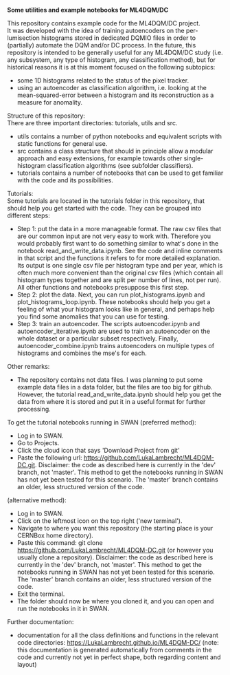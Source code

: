 **Some utilities and example notebooks for ML4DQM/DC**  
  
This repository contains example code for the ML4DQM/DC project.  
It was developed with the idea of training autoencoders on the per-lumisection histograms stored in dedicated DQMIO files in order to (partially) automate the DQM and/or DC process. In the future, this repository is intended to be generally useful for any ML4DQM/DC study (i.e. any subsystem, any type of histogram, any classification method), but for historical reasons it is at this moment focused on the following subtopics:  
- some 1D histograms related to the status of the pixel tracker.
- using an autoencoder as classification algorithm, i.e. looking at the mean-squared-error between a histogram and its reconstruction as a measure for anomality.  

Structure of this repository:  
There are three important directories: tutorials, utils and src.  
- utils contains a number of python notebooks and equivalent scripts with static functions for general use.
- src contains a class structure that should in principle allow a modular approach and easy extensions, for example towards other single-histogram classification algorithms (see subfolder classifiers).
- tutorials contains a number of notebooks that can be used to get familiar with the code and its possibilities. 

Tutorials:  
Some tutorials are located in the tutorials folder in this repository, that should help you get started with the code. They can be grouped into different steps:
- Step 1: put the data in a more manageable format. The raw csv files that are our common input are not very easy to work with. Therefore you would probably first want to do something similar to what's done in the notebook read\_and\_write\_data.ipynb. See the code and inline comments in that script and the functions it refers to for more detailed explanation. Its output is one single csv file per histogram type and per year, which is often much more convenient than the original csv files (which contain all histogram types together and are split per number of lines, not per run). All other functions and notebooks presuppose this first step.  
- Step 2: plot the data. Next, you can run plot\_histograms.ipynb and plot\_histograms\_loop.ipynb. These notebooks should help you get a feeling of what your histogram looks like in general, and perhaps help you find some anomalies that you can use for testing.  
- Step 3: train an autoencoder. The scripts autoencoder.ipynb and autoencoder\_iterative.ipynb are used to train an autoencoder on the whole dataset or a particular subset respectively. Finally, autoencoder\_combine.ipynb trains autoencoders on multiple types of histograms and combines the mse's for each.  
  
Other remarks:  
- The repository contains not data files. I was planning to put some example data files in a data folder, but the files are too big for github. However, the tutorial read\_and\_write\_data.ipynb should help you get the data from where it is stored and put it in a useful format for further processing. 
  
To get the tutorial notebooks running in SWAN (preferred method):  
- Log in to SWAN.
- Go to Projects.
- Click the cloud icon that says 'Download Project from git'
- Paste the following url: https://github.com/LukaLambrecht/ML4DQM-DC.git. Disclaimer: the code as described here is currently in the 'dev' branch, not 'master'. This method to get the notebooks running in SWAN has not yet been tested for this scenario. The 'master' branch contains an older, less structured version of the code.  

(alternative method):
- Log in to SWAN.
- Click on the leftmost icon on the top right ('new terminal').
- Navigate to where you want this repository (the starting place is your CERNBox home directory).
- Paste this command: git clone https://github.com/LukaLambrecht/ML4DQM-DC.git (or however you usually clone a repository). Disclaimer: the code as described here is currently in the 'dev' branch, not 'master'. This method to get the notebooks running in SWAN has not yet been tested for this scenario. The 'master' branch contains an older, less structured version of the code.  
- Exit the terminal.
- The folder should now be where you cloned it, and you can open and run the notebooks in it in SWAN.  

Further documentation:  
- documentation for all the class definitions and functions in the relevant code directories: https://LukaLambrecht.github.io/ML4DQM-DC/ (note: this documentation is generated automatically from comments in the code and currently not yet in perfect shape, both regarding content and layout) 
